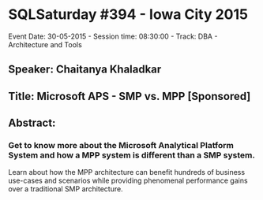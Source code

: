 # SQLSaturday #394 - Iowa City 2015
Event Date: 30-05-2015 - Session time: 08:30:00 - Track: DBA - Architecture and Tools
## Speaker: Chaitanya Khaladkar
## Title: Microsoft APS - SMP vs. MPP [Sponsored]
## Abstract:
### Get to know more about the Microsoft Analytical Platform System and how a MPP system is different than a SMP system.

Learn about how the MPP architecture can benefit hundreds of business use-cases and scenarios while providing phenomenal performance gains over a traditional SMP architecture.
